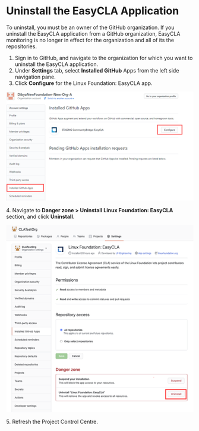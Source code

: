 # Uninstall the EasyCLA Application

To uninstall, you must be an owner of the GitHub organization. If you uninstall the EasyCLA application from a GitHub organization, EasyCLA monitoring is no longer in effect for the organization and all of its the repositories.

1. Sign in to GitHub, and navigate to the organization for which you want to uninstall the EasyCLA application.
2. Under **Settings** tab, select **Installed GitHub** Apps from the left side navigation pane.
3. Click **Configure** for the Linux Foundation: EasyCLA app.

![Uninstall EasyCLA Application](<../../.gitbook/assets/uninstall-easycla-application (1).png>)

4\. Navigate to **Danger zone > Uninstall Linux Foundation: EasyCLA** section, and click **Uninstall**.

![Uninstall EasyCLA App](../../.gitbook/assets/uninstall-easycla-application.png)

5\. Refresh the Project Control Centre.
